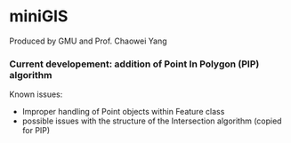 # miniGIS

Produced by GMU and Prof. Chaowei Yang

### Current developement: addition of Point In Polygon (PIP) algorithm

Known issues:
- Improper handling of Point objects within Feature class
- possible issues with the structure of the Intersection algorithm (copied for PIP)

